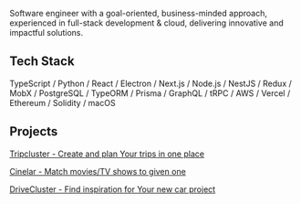 Software engineer with a goal-oriented, business-minded approach, experienced in full-stack development & cloud, delivering innovative and impactful solutions.

## Tech Stack

TypeScript / Python / React / Electron / Next.js / Node.js / NestJS / Redux / MobX / PostgreSQL / TypeORM / Prisma / GraphQL / tRPC / AWS / Vercel / Ethereum / Solidity / macOS

## Projects

[Tripcluster - Create and plan Your trips in one place](https://tripcluster.vercel.app/)

[Cinelar - Match movies/TV shows to given one](https://cinelar.vercel.app/)

[DriveCluster - Find inspiration for Your new car project](https://drivecluster.vercel.app/)

<!--
**casp3ro/casp3ro** is a ✨ _special_ ✨ repository because its `README.md` (this file) appears on your GitHub profile.

Here are some ideas to get you started:

- 🔭 I’m currently working on ...
- 🌱 I’m currently learning ...
- 👯 I’m looking to collaborate on ...
- 🤔 I’m looking for help with ...
- 💬 Ask me about ...
- 📫 How to reach me: ...
- 😄 Pronouns: ...
- ⚡ Fun fact: ...
-->
